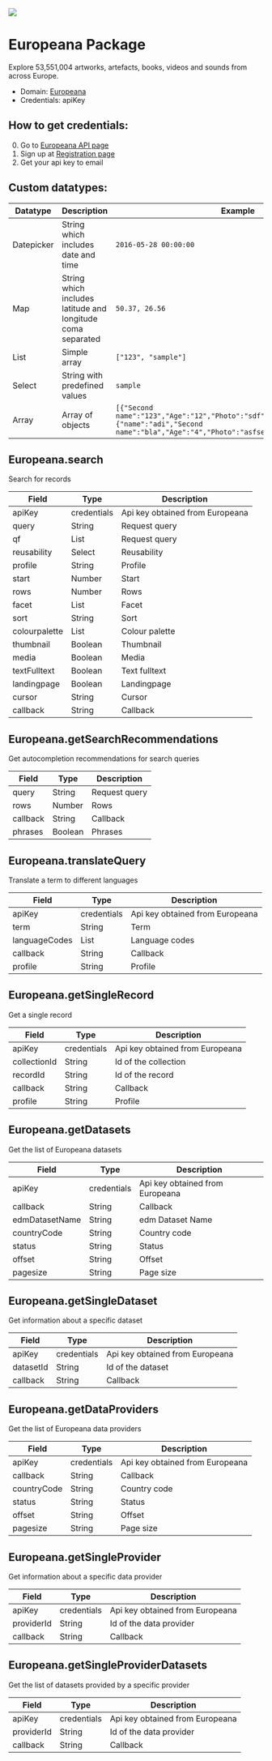 [![](https://scdn.rapidapi.com/RapidAPI_banner.png)](https://rapidapi.com/package/Europeana/functions?utm_source=RapidAPIGitHub_EuropeanaFunctions&utm_medium=button&utm_content=RapidAPI_GitHub)

# Europeana Package
Explore 53,551,004 artworks, artefacts, books, videos and sounds from across Europe.
* Domain: [Europeana](http://europeana.com)
* Credentials: apiKey

## How to get credentials: 
0. Go to [Europeana API page](http://labs.europeana.eu/api)
1. Sign up at [Registration page](http://labs.europeana.eu/api/registration)
2. Get your api key to email


## Custom datatypes: 
 |Datatype|Description|Example
 |--------|-----------|----------
 |Datepicker|String which includes date and time|```2016-05-28 00:00:00```
 |Map|String which includes latitude and longitude coma separated|```50.37, 26.56```
 |List|Simple array|```["123", "sample"]``` 
 |Select|String with predefined values|```sample```
 |Array|Array of objects|```[{"Second name":"123","Age":"12","Photo":"sdf","Draft":"sdfsdf"},{"name":"adi","Second name":"bla","Age":"4","Photo":"asfserwe","Draft":"sdfsdf"}] ```
 

## Europeana.search
Search for records

| Field        | Type       | Description
|--------------|------------|----------
| apiKey       | credentials| Api key obtained from Europeana
| query        | String     | Request query
| qf           | List       | Request query
| reusability  | Select       | Reusability
| profile      | String     | Profile
| start        | Number     | Start
| rows         | Number     | Rows
| facet        | List       | Facet
| sort         | String     | Sort
| colourpalette| List       | Colour palette
| thumbnail    | Boolean    | Thumbnail
| media        | Boolean    | Media
| textFulltext | Boolean    | Text fulltext
| landingpage  | Boolean    | Landingpage
| cursor       | String     | Cursor
| callback     | String     | Callback

## Europeana.getSearchRecommendations
Get autocompletion recommendations for search queries

| Field   | Type   | Description
|---------|--------|----------
| query   | String | Request query
| rows    | Number | Rows
| callback| String | Callback
| phrases | Boolean| Phrases

## Europeana.translateQuery
Translate a term to different languages

| Field        | Type       | Description
|--------------|------------|----------
| apiKey       | credentials| Api key obtained from Europeana
| term         | String     | Term
| languageCodes| List       | Language codes
| callback     | String     | Callback
| profile      | String     | Profile

## Europeana.getSingleRecord
Get a single record

| Field       | Type       | Description
|-------------|------------|----------
| apiKey      | credentials| Api key obtained from Europeana
| collectionId| String     | Id of the collection
| recordId    | String     | Id of the record
| callback    | String     | Callback
| profile     | String     | Profile

## Europeana.getDatasets
Get the list of Europeana datasets

| Field         | Type       | Description
|---------------|------------|----------
| apiKey        | credentials| Api key obtained from Europeana
| callback      | String     | Callback
| edmDatasetName| String     | edm Dataset Name
| countryCode   | String     | Country code
| status        | String     | Status
| offset        | String     | Offset
| pagesize      | String     | Page size

## Europeana.getSingleDataset
Get information about a specific dataset

| Field    | Type       | Description
|----------|------------|----------
| apiKey   | credentials| Api key obtained from Europeana
| datasetId| String     | Id of the dataset
| callback | String     | Callback

## Europeana.getDataProviders
Get the list of Europeana data providers

| Field      | Type       | Description
|------------|------------|----------
| apiKey     | credentials| Api key obtained from Europeana
| callback   | String     | Callback
| countryCode| String     | Country code
| status     | String     | Status
| offset     | String     | Offset
| pagesize   | String     | Page size

## Europeana.getSingleProvider
Get information about a specific data provider

| Field     | Type       | Description
|-----------|------------|----------
| apiKey    | credentials| Api key obtained from Europeana
| providerId| String     | Id of the data provider
| callback  | String     | Callback

## Europeana.getSingleProviderDatasets
Get the list of datasets provided by a specific provider

| Field     | Type       | Description
|-----------|------------|----------
| apiKey    | credentials| Api key obtained from Europeana
| providerId| String     | Id of the data provider
| callback  | String     | Callback

